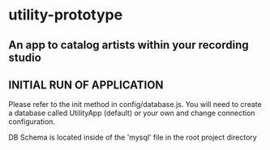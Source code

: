 # utility-prototype
## An app to catalog artists within your recording studio

## INITIAL RUN OF APPLICATION
Please refer to the init method in config/database.js. You will need to create a database called UtilityApp (default) or your own and change connection configuration.

DB Schema is located inside of the 'mysql' file in the root project directory